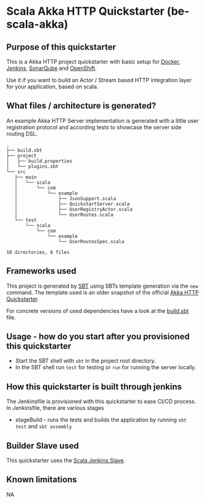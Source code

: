 # Scala Akka HTTP Quickstarter (be-scala-akka)

## Purpose of this quickstarter
 
This is a Akka HTTP project quickstarter with basic setup for [Docker](https://www.docker.com/), [Jenkins](https://jenkins.io/), [SonarQube](https://www.sonarqube.org/) and [OpenShift](https://www.openshift.com/).

Use it if you want to build an Actor / Stream based HTTP integration layer for your application, based on scala. 

## What files / architecture is generated?
An example Akka HTTP Server implementation is generated with a little user registration protocol and according tests to showcase the server side routing DSL. 
 ```
.
├── build.sbt
├── project
│   ├── build.properties
│   └── plugins.sbt
└── src
    ├── main
    │   └── scala
    │       └── com
    │           └── example
    │               ├── JsonSupport.scala
    │               ├── QuickstartServer.scala
    │               ├── UserRegistryActor.scala
    │               └── UserRoutes.scala
    └── test
        └── scala
            └── com
                └── example
                    └── UserRoutesSpec.scala

10 directories, 8 files
```

## Frameworks used

This project is generated by [SBT](https://www.scala-sbt.org/) using SBTs template generation via the `new` command.
The template used is an older snapshot of the official [Akka HTTP Quickstarter](https://github.com/akka/akka-http-quickstart-scala.g8). 

For concrete versions of used dependencies have a look at the [build.sbt](be-scala-akka/akka-http-quickstart-scala.g8/src/main/g8/build.sbt) file.

## Usage - how do you start after you provisioned this quickstarter

* Start the SBT shell with `sbt` in the project root directory.
* In the SBT shell run `test` for testing or `run` for running the server locally.

## How this quickstarter is built through jenkins

The Jenkinsfile is provisioned with this quickstarter to ease CI/CD process.
In Jenkinsfile, there are various stages
  * stageBuild - runs the tests and builds the application by running `sbt test` and `sbt assembly`

## Builder Slave used

This quickstarter uses the
[Scala Jenkins Slave](https://github.com/opendevstack/ods-project-quickstarters/tree/master/jenkins-slaves/scala).

## Known limitations

NA
